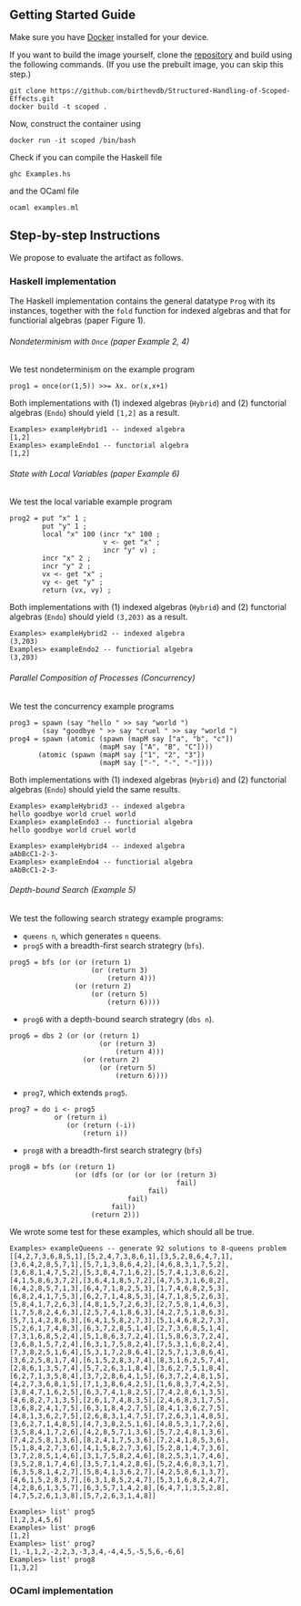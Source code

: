 ## Getting Started Guide

Make sure you have [Docker](https://docs.docker.com/get-docker/) installed for your device.

If you want to build the image yourself, clone the [repository](https://github.com/birthevdb/Structured-Handling-of-Scoped-Effects)
and build using the following commands.
(If you use the prebuilt image, you can skip this step.)
```
git clone https://github.com/birthevdb/Structured-Handling-of-Scoped-Effects.git
docker build -t scoped .
```

Now, construct the container using
```
docker run -it scoped /bin/bash
```

Check if you can compile the Haskell file
```
ghc Examples.hs
```
and the OCaml file
```
ocaml examples.ml
```

## Step-by-step Instructions

We propose to evaluate the artifact as follows.

### Haskell implementation

The Haskell implementation contains the general datatype `Prog` with its instances, together with the `fold` function for indexed algebras
and that for functiorial algebras (paper Figure 1).

###### Nondeterminism with `Once` (paper Example 2, 4)

We test nondeterminism on the example program
```
prog1 = once(or(1,5)) >>= λx. or(x,x+1)
```
Both implementations with (1) indexed algebras (`Hybrid`) and (2) functorial algebras (`Endo`) should yield `[1,2]` as a result.
```
Examples> exampleHybrid1 -- indexed algebra
[1,2]
Examples> exampleEndo1 -- functorial algebra
[1,2]
```

###### State with Local Variables (paper Example 6)

We test the local variable example program
```
prog2 = put "x" 1 ;
        put "y" 1 ;
        local "x" 100 (incr "x" 100 ;
                       v <- get "x" ;
                       incr "y" v) ;
        incr "x" 2 ;
        incr "y" 2 ;
        vx <- get "x" ;
        vy <- get "y" ;
        return (vx, vy) ;
```

Both implementations with (1) indexed algebras (`Hybrid`) and (2) functorial algebras (`Endo`) should yield `(3,203)` as a result.
```
Examples> exampleHybrid2 -- indexed algebra
(3,203)
Examples> exampleEndo2 -- functiorial algebra
(3,203)
```

###### Parallel Composition of Processes (Concurrency)

We test the concurrency example programs
```
prog3 = spawn (say "hello " >> say "world ")
        (say "goodbye " >> say "cruel " >> say "world ")
prog4 = spawn (atomic (spawn (mapM say ["a", "b", "c"])
                      (mapM say ["A", "B", "C"])))
       (atomic (spawn (mapM say ["1", "2", "3"])
                      (mapM say ["-", "-", "-"])))
```

Both implementations with (1) indexed algebras (`Hybrid`) and (2) functorial algebras (`Endo`) should yield the same results.
```
Examples> exampleHybrid3 -- indexed algebra
hello goodbye world cruel world
Examples> exampleEndo3 -- functiorial algebra
hello goodbye world cruel world

Examples> exampleHybrid4 -- indexed algebra
aAbBcC1-2-3-
Examples> exampleEndo4 -- functiorial algebra
aAbBcC1-2-3-
```

###### Depth-bound Search (Example 5)

We test the following search strategy example programs:
- `queens n`, which generates `n` queens.
- `prog5` with a breadth-first search strategry (`bfs`).
```
prog5 = bfs (or (or (return 1)
                    (or (return 3)
                        (return 4)))
                (or (return 2)
                    (or (return 5)
                        (return 6))))
```
- `prog6` with a depth-bound search strategry (`dbs n`).
```
prog6 = dbs 2 (or (or (return 1)
                      (or (return 3)
                          (return 4)))
                  (or (return 2)
                      (or (return 5)
                          (return 6))))
```
- `prog7`, which extends `prog5`.
```
prog7 = do i <- prog5
           or (return i)
              (or (return (-i))
                  (return i))
```
- `prog8` with a breadth-first search strategry (`bfs`)
```
prog8 = bfs (or (return 1)
                (or (dfs (or (or (or (or (return 3)
                                         fail)
                                  fail)
                             fail)
                         fail))
                    (return 2)))
```
We wrote some test for these examples, which should all be true.
```
Examples> exampleQueens -- generate 92 solutions to 8-queens problem
[[4,2,7,3,6,8,5,1],[5,2,4,7,3,8,6,1],[3,5,2,8,6,4,7,1],[3,6,4,2,8,5,7,1],[5,7,1,3,8,6,4,2],[4,6,8,3,1,7,5,2],[3,6,8,1,4,7,5,2],[5,3,8,4,7,1,6,2],[5,7,4,1,3,8,6,2],[4,1,5,8,6,3,7,2],[3,6,4,1,8,5,7,2],[4,7,5,3,1,6,8,2],[6,4,2,8,5,7,1,3],[6,4,7,1,8,2,5,3],[1,7,4,6,8,2,5,3],[6,8,2,4,1,7,5,3],[6,2,7,1,4,8,5,3],[4,7,1,8,5,2,6,3],[5,8,4,1,7,2,6,3],[4,8,1,5,7,2,6,3],[2,7,5,8,1,4,6,3],[1,7,5,8,2,4,6,3],[2,5,7,4,1,8,6,3],[4,2,7,5,1,8,6,3],[5,7,1,4,2,8,6,3],[6,4,1,5,8,2,7,3],[5,1,4,6,8,2,7,3],[5,2,6,1,7,4,8,3],[6,3,7,2,8,5,1,4],[2,7,3,6,8,5,1,4],[7,3,1,6,8,5,2,4],[5,1,8,6,3,7,2,4],[1,5,8,6,3,7,2,4],[3,6,8,1,5,7,2,4],[6,3,1,7,5,8,2,4],[7,5,3,1,6,8,2,4],[7,3,8,2,5,1,6,4],[5,3,1,7,2,8,6,4],[2,5,7,1,3,8,6,4],[3,6,2,5,8,1,7,4],[6,1,5,2,8,3,7,4],[8,3,1,6,2,5,7,4],[2,8,6,1,3,5,7,4],[5,7,2,6,3,1,8,4],[3,6,2,7,5,1,8,4],[6,2,7,1,3,5,8,4],[3,7,2,8,6,4,1,5],[6,3,7,2,4,8,1,5],[4,2,7,3,6,8,1,5],[7,1,3,8,6,4,2,5],[1,6,8,3,7,4,2,5],[3,8,4,7,1,6,2,5],[6,3,7,4,1,8,2,5],[7,4,2,8,6,1,3,5],[4,6,8,2,7,1,3,5],[2,6,1,7,4,8,3,5],[2,4,6,8,3,1,7,5],[3,6,8,2,4,1,7,5],[6,3,1,8,4,2,7,5],[8,4,1,3,6,2,7,5],[4,8,1,3,6,2,7,5],[2,6,8,3,1,4,7,5],[7,2,6,3,1,4,8,5],[3,6,2,7,1,4,8,5],[4,7,3,8,2,5,1,6],[4,8,5,3,1,7,2,6],[3,5,8,4,1,7,2,6],[4,2,8,5,7,1,3,6],[5,7,2,4,8,1,3,6],[7,4,2,5,8,1,3,6],[8,2,4,1,7,5,3,6],[7,2,4,1,8,5,3,6],[5,1,8,4,2,7,3,6],[4,1,5,8,2,7,3,6],[5,2,8,1,4,7,3,6],[3,7,2,8,5,1,4,6],[3,1,7,5,8,2,4,6],[8,2,5,3,1,7,4,6],[3,5,2,8,1,7,4,6],[3,5,7,1,4,2,8,6],[5,2,4,6,8,3,1,7],[6,3,5,8,1,4,2,7],[5,8,4,1,3,6,2,7],[4,2,5,8,6,1,3,7],[4,6,1,5,2,8,3,7],[6,3,1,8,5,2,4,7],[5,3,1,6,8,2,4,7],[4,2,8,6,1,3,5,7],[6,3,5,7,1,4,2,8],[6,4,7,1,3,5,2,8],[4,7,5,2,6,1,3,8],[5,7,2,6,3,1,4,8]]
```
```
Examples> list' prog5
[1,2,3,4,5,6]
Examples> list' prog6
[1,2]
Examples> list' prog7
[1,-1,1,2,-2,2,3,-3,3,4,-4,4,5,-5,5,6,-6,6]
Examples> list' prog8
[1,3,2]
```

### OCaml implementation
